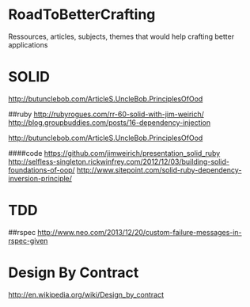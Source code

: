 RoadToBetterCrafting
====================

Ressources, articles, subjects, themes that would help crafting better applications

# SOLID

http://butunclebob.com/ArticleS.UncleBob.PrinciplesOfOod  

##ruby
http://rubyrogues.com/rr-60-solid-with-jim-weirich/  
http://blog.groupbuddies.com/posts/16-dependency-injection  
  
http://butunclebob.com/ArticleS.UncleBob.PrinciplesOfOod

####code
https://github.com/jimweirich/presentation_solid_ruby
http://selfless-singleton.rickwinfrey.com/2012/12/03/building-solid-foundations-of-oop/
http://www.sitepoint.com/solid-ruby-dependency-inversion-principle/  
  
# TDD
##rspec
http://www.neo.com/2013/12/20/custom-failure-messages-in-rspec-given

# Design By Contract
http://en.wikipedia.org/wiki/Design_by_contract
